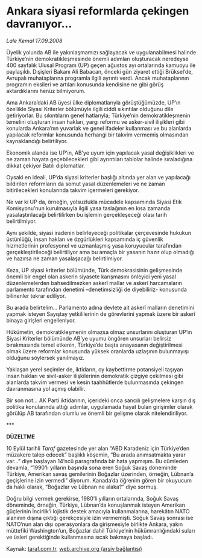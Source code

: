 # Ankara siyasi reformlarda çekingen davranıyor...

*Lale Kemal 17.09.2008*

<div class="yazi">
<p>Üyelik yolunda AB ile yakınlaşmamızı sağlayacak ve uygulanabilmesi halinde Türkiye’nin demokratikleşmesinde önemli adımları oluşturacak neredeyse 400 sayfalık Ulusal Program (UP) geçen ağustos ayı ortalarında kamuoyu ile paylaşıldı. Dışişleri Bakanı Ali Babacan, önceki gün ziyaret ettiği Brüksel’de, Avrupalı muhataplarına programla ilgili ayrıntı verdi. Ancak muhataplarının programın eksileri ve artıları konusunda kendisine ne gibi görüş aktardıklarını henüz bilmiyorum. </p>
<p>Ama Ankara’daki AB üyesi ülke diplomatlarıyla görüştüğümüzde, UP’ın özellikle Siyasi Kriterler bölümüyle ilgili ciddi sıkıntılar olduğunu dile getiriyorlar. Bu sıkıntıların genel hatlarıyla; Türkiye’nin demokratikleşmenin temelini oluşturan insan hakları, yargı reformu ve asker-sivil ilişikleri gibi konularda Ankara’nın yuvarlak ve genel ifadeler kullanması ve bu alanlarda yapılacak reformlar konusunda herhangi bir takvim vermemiş olmasından kaynaklandığı belirtiliyor. </p>
<p>Ekonomik alanda ise UP’ın, AB’ye uyum için yapılacak yasal değişiklikleri ve ne zaman hayata geçebilecekleri gibi ayrıntıları tablolar halinde sıraladığına dikkat çekiyor Batılı diplomatlar. </p>
<p>Oysaki en ideali, UP’da siyasi kriterler başlığı altında yer alan ve yapılacağı bildirilen reformların da somut yasal düzenlemeleri ve ne zaman bitirilecekleri konularında takvim içermeleri gerekiyor.</p>
<p>Ne var ki UP da, örneğin, yolsuzlukla mücadele kapsamında Siyasi Etik Komisyonu’nun kurulmasıyla ilgili yasa taslağının en kısa zamanda yasalaştırılacağı belirtilirken bu işlemin gerçekleşeceği olası tarih belirtilmiyor. </p>
<p>Aynı şekilde, siyasi iradenin belirleyeceği politikalar çerçevesinde hukukun üstünlüğü, insan hakları ve özgürlükleri kapsamında iç güvenlik hizmetlerinin profesyonel ve uzmanlaşmış yasa koruyucular tarafından gerçekleştirileceği belirtiliyor ama bu amaçla bir yasanın hazır olup olmadığı ve hazırsa ne zaman yasalaşacağı belirtilmiyor. </p>
<p>Keza, UP siyasi kriterler bölümünde, Türk demokrasisinin gelişmesinde önemli bir engel olan askerin siyasete karışmasını önleyici yeni yasal düzenlemelerden bahsedilmezken askerî mallar ve askerî harcamaların parlamento tarafından denetimi –denetimsizliği de diyebiliriz- konusunda bilinenler tekrar ediliyor. </p>
<p>Bu arada belirtelim... Parlamento adına devlete ait askerî malların denetimini yapmak isteyen Sayıştay yetkililerinin de görevlerini yapmak üzere bir askerî binaya girişleri engelleniyor. </p>
<p>Hükümetin, demokratikleşmenin olmazsa olmaz unsurlarını oluşturan UP’ın Siyasi Kriterler bölümünde AB’ye uyumu öngören unsurları belirsiz bırakmasında temel etkenin, Türkiye’de başta anayasanın değiştirilmesi olmak üzere reformlar konusunda yüksek oranlarda uzlaşının bulunmayışı olduğunu söylersek yanılmayız. </p>
<p>Yaklaşan yerel seçimler de, iktidarın, oy kaybettirme potansiyeli taşıyan insan hakları ve sivil-asker ilişkilerinin demokratik çizgiye çekilmesi gibi alanlarda takvim vermesi ve kesin taahhütlerde bulunmasında çekingen davranmasına yol açmış olabilir. </p>
<p>Bir son not... AK Parti iktidarının, içerideki onca sancılı gelişmelere karşın dış politika konularında attığı adımlar, uygulamada hayat bulan girişimler olarak görülüp AB tarafından olumlu ve önemli bir gelişme olarak nitelendiriliyor. </p>
<p></p>
<p>***</p><b>
<p>DÜZELTME</p></b>
<p>10 Eylül tarihli <i>Taraf</i> gazetesinde yer alan “ABD Karadeniz için Türkiye’den müzakere talep edecek” başlıklı köşemin, “Bu arada anımsatmakta yarar var...” diye başlayan 14’ncü paragrafında bir hata yapmışım. Bu cümleden devamla, “1990’lı yılların başında sona eren Soğuk Savaş döneminde Türkiye, Amerikan savaş gemilerinin Boğazlar üzerinden, örneğin, Lübnan’a geçişlerine izin vermedi” diyorum. Kanada’da öğrenim gören bir okuyucum da haklı olarak, “Boğazlar ve Lübnan ne alaka?” diye sormuş. </p>
<p>Doğru bilgi vermek gerekirse, 1980’li yılların ortalarında, Soğuk Savaş döneminde, örneğin, Türkiye, Lübnan’da konuşlanmak isteyen Amerikan güçlerinin İncirlik’i lojistik destek amacıyla kullanmalarına, harekâtın NATO alanının dışına çıktığı gerekçesiyle izin vermemişti. Soğuk Savaş sonrası ise NATO’nun alan dışı operasyonlara da girişmesiyle birlikte Ankara, yakın müttefiki Washington’un, Boğazlar dahil Türkiye’nin hükümranlığındaki suları ve üsleri gerektiğinde kullanmasına sıcak bakmaya başladı.</p>
</div>

Kaynak: [taraf.com.tr](http://www.taraf.com.tr/lale-kemal/makale-ankara-siyasi-reformlarda-cekingen-davraniyor.htm), [web.archive.org (arşiv bağlantısı)](http://web.archive.org/web/20130816082121/http://www.taraf.com.tr/lale-kemal/makale-ankara-siyasi-reformlarda-cekingen-davraniyor.htm)
